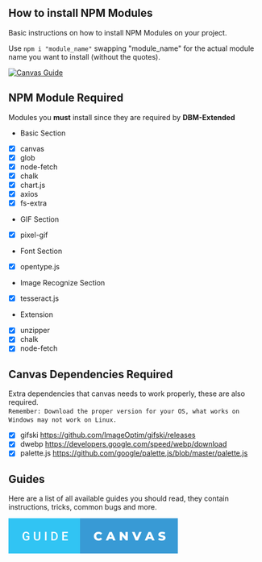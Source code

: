 ## How to install NPM Modules
Basic instructions on how to install NPM Modules on your project.

Use `npm i "module_name"` swapping "module_name" for the actual module name you want to install (without the quotes).

<a href="https://github.com/DBM-Extended/mods/blob/main/docs/Guide_Canvas.md"><img src="https://cdn.discordapp.com/attachments/886234967338786896/933278405363900426/index.png" alt="Canvas Guide"></a>


## NPM Module Required
Modules you **must** install since they are required by **DBM-Extended**

- Basic Section
 - [x] canvas
 - [x] glob
 - [x] node-fetch
 - [x] chalk
 - [x] chart.js
 - [x] axios
 - [x] fs-extra
- GIF Section
 - [x] pixel-gif
- Font Section
 - [x] opentype.js
- Image Recognize Section
 - [x] tesseract.js
- Extension
 - [x] unzipper
 - [x] chalk
 - [x] node-fetch

## Canvas Dependencies Required
Extra dependencies that canvas needs to work properly, these are also required.<br />
`Remember: Download the proper version for your OS, what works on Windows may not work on Linux.`
- [x] gifski https://github.com/ImageOptim/gifski/releases
- [x] dwebp https://developers.google.com/speed/webp/download
- [x] palette.js https://github.com/google/palette.js/blob/master/palette.js

## Guides
Here are a list of all available guides you should read, they contain instructions, tricks, common bugs and more.
<p>
<a href="https://github.com/DBM-Extended/mods/blob/main/docs/Guide_Canvas.md"><img src="https://github.com/DBM-Extended/mods/blob/9e5b42e8619c716961773a1470ee3ae008a24637/logo/badges/guide-canvas.svg" alt="Canvas Guide"></a>
</p>

